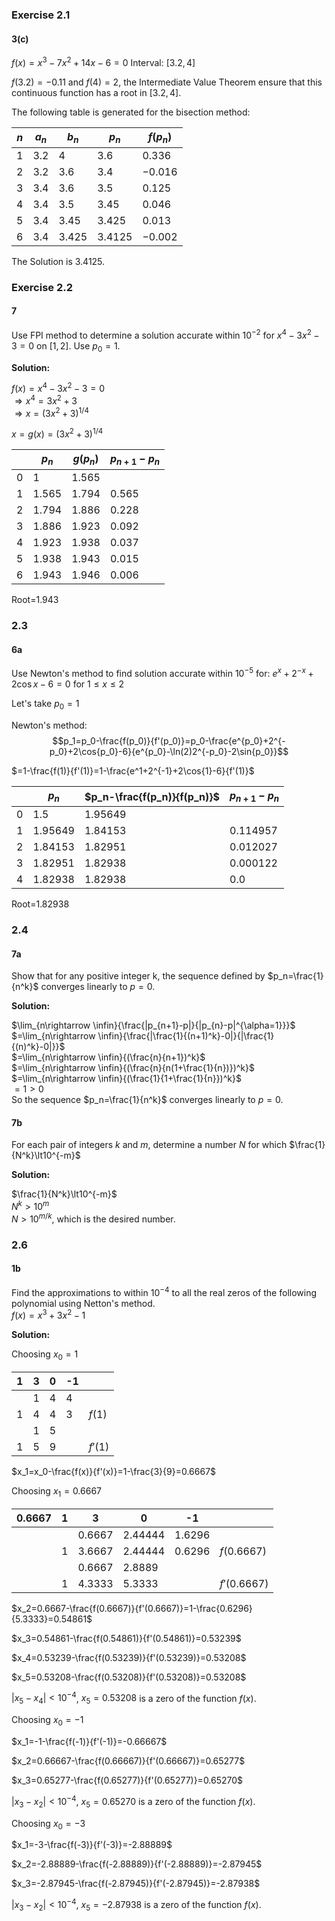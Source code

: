 ### Exercise 2.1
#### 3(c)
$f(x)=x^3-7x^2+14x-6=0$
Interval: $[3.2, 4]$

$f(3.2)=-0.11$ and $f(4)=2$, the Intermediate Value Theorem ensure that this continuous function has a root in $[3.2,4]$.

The following table is generated for the bisection method:

|  $n$  |  $a_n$  |  $b_n$  |  $p_n$   |  $f(p_n)$  |
|-------|---------|---------|----------|------------|
| $1$   | $3.2$   | $4$     | $3.6$    | $0.336$    |
| $2$   | $3.2$   | $3.6$   | $3.4$    | $-0.016$   |
| $3$   | $3.4$   | $3.6$   | $3.5$    | $0.125$    |
| $4$   | $3.4$   | $3.5$   | $3.45$   | $0.046$    |
| $5$   | $3.4$   | $3.45$  | $3.425$  | $0.013$    |
| $6$   | $3.4$   | $3.425$ | $3.4125$ | $-0.002$   |

The Solution is 3.4125.

### Exercise 2.2
#### 7
Use FPI method to determine a solution accurate within $10^{-2}$ for $x^4-3x^2-3=0$ on $[1,2]$. Use $p_0=1$.

**Solution:**

$f(x)=x^4-3x^2-3=0$  
$\Rightarrow x^4=3x^2+3$  
$\Rightarrow x=(3x^2+3)^{1/4}$  

$x=g(x)=(3x^2+3)^{1/4}$  

|   | $p_n$ | $g(p_n)$ | $p_{n+1}-p_n$ |
|---|-------|----------|---------------|
| 0 | 1     | 1.565    |               |
| 1 | 1.565 | 1.794    | 0.565         |
| 2 | 1.794 | 1.886    | 0.228         |
| 3 | 1.886 | 1.923    | 0.092         |
| 4 | 1.923 | 1.938    | 0.037         |
| 5 | 1.938 | 1.943    | 0.015         |
| 6 | 1.943 | 1.946    | 0.006         |

Root=$1.943$

### 2.3
#### 6a
Use Newton's method to find solution accurate within $10^{-5}$ for: $e^x+2^{-x}+2\cos{x}-6=0$ for $1\le x\le2$

Let's take $p_0=1$

Newton's method: $$p_1=p_0-\frac{f(p_0)}{f'(p_0)}=p_0-\frac{e^{p_0}+2^{-p_0}+2\cos{p_0}-6}{e^{p_0}-\ln(2)2^{-p_0}-2\sin{p_0}}$$


$=1-\frac{f(1)}{f'(1)}=1-\frac{e^1+2^{-1}+2\cos{1}-6}{f'(1)}$

|   | $p_n$   | $p_n-\frac{f(p_n)}{f(p_n)}$ | $p_{n+1}-p_n$ |
|---|---------|-----------------------------|---------------|
| 0 | 1.5     | 1.95649                     |               |
| 1 | 1.95649 | 1.84153                     | 0.114957      |
| 2 | 1.84153 | 1.82951                     | 0.012027      |
| 3 | 1.82951 | 1.82938                     | 0.000122      |
| 4 | 1.82938 | 1.82938                     | 0.0           |

Root=$1.82938$

### 2.4
#### 7a
Show that for any positive integer k, the sequence defined by $p_n=\frac{1}{n^k}$ converges linearly to $p=0$.

**Solution:**

$\lim_{n\rightarrow \infin}{\frac{|p_{n+1}-p|}{|p_{n}-p|^{\alpha=1}}}$  
$=\lim_{n\rightarrow \infin}{\frac{|\frac{1}{(n+1)^k}-0|}{|\frac{1}{(n)^k}-0|}}$  
$=\lim_{n\rightarrow \infin}{(\frac{n}{n+1})^k}$  
$=\lim_{n\rightarrow \infin}{(\frac{n}{n(1+\frac{1}{n})})^k}$  
$=\lim_{n\rightarrow \infin}{(\frac{1}{1+\frac{1}{n}})^k}$  
$=1\gt0$  
So the sequence $p_n=\frac{1}{n^k}$ converges linearly to $p=0$.

#### 7b
For each pair of integers $k$ and $m$, determine a number $N$ for which $\frac{1}{N^k}\lt10^{-m}$

**Solution:**

$\frac{1}{N^k}\lt10^{-m}$  
$N^k\gt10^{m}$  
$N\gt10^{m/k}$, which is the desired number.

### 2.6
#### 1b
Find the approximations to within $10^{-4}$ to all the real zeros of the following polynomial using Netton's method.  
$f(x)=x^3+3x^2-1$

**Solution:**

Choosing $x_0=1$

| 1 | 3 | 0 | -1 |         |
|---|---|---|----|---------|
|   | 1 | 4 | 4  |         |
| 1 | 4 | 4 | 3  | $f(1)$  |
|   | 1 | 5 |    |         |
| 1 | 5 | 9 |    | $f'(1)$ |

$x_1=x_0-\frac{f(x)}{f'(x)}=1-\frac{3}{9}=0.6667$

Choosing $x_1=0.6667$

| 0.6667 | 1 | 3      | 0       | -1     |              |
|--------|---|--------|---------|--------|--------------|
|        |   | 0.6667 | 2.44444 | 1.6296 |              |
|        | 1 | 3.6667 | 2.44444 | 0.6296 | $f(0.6667)$  |
|        |   | 0.6667 | 2.8889  |        |              |
|        | 1 | 4.3333 | 5.3333  |        | $f'(0.6667)$ |

$x_2=0.6667-\frac{f(0.6667)}{f'(0.6667)}=1-\frac{0.6296}{5.3333}=0.54861$

$x_3=0.54861-\frac{f(0.54861)}{f'(0.54861)}=0.53239$

$x_4=0.53239-\frac{f(0.53239)}{f'(0.53239)}=0.53208$

$x_5=0.53208-\frac{f(0.53208)}{f'(0.53208)}=0.53208$

$|x_5-x_4|\lt10^{-4}$, $x_5=0.53208$ is a zero of the function $f(x)$.

Choosing $x_0=-1$

$x_1=-1-\frac{f(-1)}{f'(-1)}=-0.66667$

$x_2=0.66667-\frac{f(0.66667)}{f'(0.66667)}=0.65277$

$x_3=0.65277-\frac{f(0.65277)}{f'(0.65277)}=0.65270$

$|x_3-x_2|\lt10^{-4}$, $x_5=0.65270$ is a zero of the function $f(x)$.

Choosing $x_0=-3$

$x_1=-3-\frac{f(-3)}{f'(-3)}=-2.88889$

$x_2=-2.88889-\frac{f(-2.88889)}{f'(-2.88889)}=-2.87945$

$x_3=-2.87945-\frac{f(-2.87945)}{f'(-2.87945)}=-2.87938$

$|x_3-x_2|\lt10^{-4}$, $x_5=-2.87938$ is a zero of the function $f(x)$.